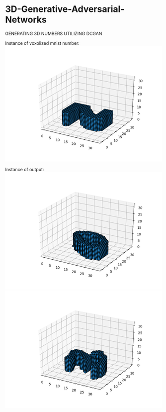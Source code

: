 # 3D-Generative-Adversarial-Networks
GENERATING 3D NUMBERS UTILIZING DCGAN

Instance of voxolized mnist number: 
![alt-text](results/1.png?raw=true "voxelized mnist") 

Instance  of output:
![alt-text](results/4.png?raw=true "voxelized mnist") ![alt-text](results/5.png?raw=true "voxelized mnist") 
